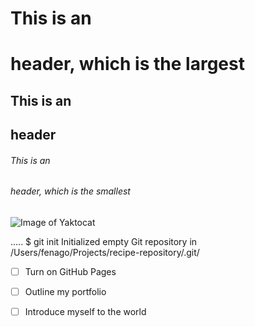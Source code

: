 # This is an <h1> header, which is the largest

## This is an <h2> header

###### This is an <h6> header, which is the smallest

![Image of Yaktocat](https://raw.githubusercontent.com/fenago/communicate-using-markdown/master/yaktocat.png)

.....
$ git init
Initialized empty Git repository in /Users/fenago/Projects/recipe-repository/.git/



- [ ] Turn on GitHub Pages
- [ ] Outline my portfolio
- [ ] Introduce myself to the world

